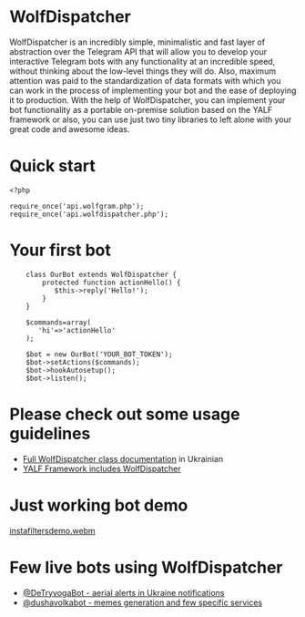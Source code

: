 # WolfDispatcher
WolfDispatcher is an incredibly simple, minimalistic and fast layer of abstraction over the Telegram API that will allow you to develop your interactive Telegram bots with any functionality at an incredible speed, without thinking about the low-level things they will do. Also, maximum attention was paid to the standardization of data formats with which you can work in the process of implementing your bot and the ease of deploying it to production. With the help of WolfDispatcher, you can implement your bot functionality as a portable on-premise solution based on the YALF framework or  also, you can use just two tiny libraries to left alone with your great code and awesome ideas.

# Quick start

```
<?php

require_once('api.wolfgram.php');
require_once('api.wolfdispatcher.php');

```

# Your first bot

```
    class OurBot extends WolfDispatcher {
        protected function actionHello() {
           $this->reply('Hello!');
        }
    }

    $commands=array(
       'hi'=>'actionHello'
    );

    $bot = new OurBot('YOUR_BOT_TOKEN');
    $bot->setActions($commands);
    $bot->hookAutosetup();
    $bot->listen();

```


# Please check out some usage guidelines

  * [Full WolfDispatcher class documentation](http://wiki.ubilling.net.ua/doku.php?id=wolfdispatcher) in Ukrainian
  * [YALF Framework includes WolfDispatcher](http://yalf.nightfly.biz/)


# Just working bot demo

[instafiltersdemo.webm](https://user-images.githubusercontent.com/1496954/184504316-59350e09-b1df-4699-b7b6-6e0d370794d8.webm)

# Few live bots using WolfDispatcher

  * [@DeTryvogaBot - aerial alerts in Ukraine notifications](https://t.me/DeTryvogaBot)
  * [@dushavolkabot - memes generation and few specific services](https://t.me/dushavolkabot) 
